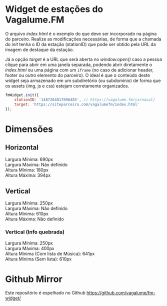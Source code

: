 # Widget de estações do Vagalume.FM

O arquivo _index.html_ é o exemplo do que deve ser incorporado na página do parceiro. Realize as modificações necessárias, de forma que a chamada do _init_ tenha o ID da estação (stationID) que pode ser obtido pela URL da imagem de destaque da estação.  

Já a opção _target_ é a URL que será aberta no _window.open()_ caso a pessoa clique para abrir em uma janela separada, podendo abrir diretamente o _index.html_ ou uma página com um `iframe` (no caso de adicionar header, footer ou outro elemento do parceiro). O ideal é que o conteúdo deste widget seja armazenado em um subdiretório (ou subdomínio) de forma que os assets (img, js e css) estejam corretamente organizados.  

```javascript
fmWidget.init({
    stationID: '1487264817696485', // https://vagalume.fm/carnaval/
    target: 'https://siteparceiro.com/vagalumefm/index.html'
});
```

# Dimensões

## Horizontal

Largura Mínima: 690px  
Largura Máxima: Não definido    
Altura Mínima: 180px  
Altura Máxima: 394px  

## Vertical

Largura Mínima: 250px  
Largura Máxima: Não definido  
Altura Mínima: 610px  
Altura Máxima: Não definido

### Vertical (Info quebrada)

Largura Mínima: 250px  
Largura Máxima: 400px  
Altura Mínima (Com lista de Música): 641px   
Altura Mínima (Sem lista): 610px

# Github Mirror

Este repositório é espelhado no Github
https://github.com/vagalume/fm-widget/
